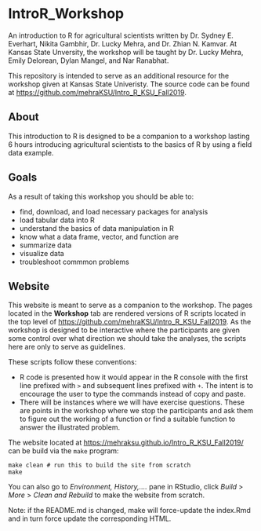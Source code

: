 # IntroR_Workshop
<!--
---
title: "R for Agricultural Scientists"
---
-->


An introduction to R for agricultural scientists written by Dr. Sydney E. Everhart, Nikita Gambhir, Dr. Lucky Mehra, and Dr. Zhian N. Kamvar. At Kansas State Unversity, the workshop will be taught by Dr. Lucky Mehra, Emily Delorean, Dylan Mangel, and Nar Ranabhat.

This repository is intended to serve as an additional resource for the 
workshop given at Kansas State Univeristy. The source code can be found at https://github.com/mehraKSU/Intro_R_KSU_Fall2019.

## About 

This introduction to R is designed to be a companion to a workshop lasting 6 
hours introducing agricultural scientists to the basics of R by using a field data example. 

## Goals

As a result of taking this workshop you should be able to:

 - find, download, and load necessary packages for analysis
 - load tabular data into R
 - understand the basics of data manipulation in R
 - know what a data frame, vector, and function are
 - summarize data
 - visualize data
 - troubleshoot commmon problems


## Website

This website is meant to serve as a companion to the workshop. The pages located
in the **Workshop** tab are rendered versions of R scripts located in the top 
level of https://github.com/mehraKSU/Intro_R_KSU_Fall2019. As the workshop is designed to
be interactive where the participants are given some control over what direction
we should take the analyses, the scripts here are only to serve as guidelines.

These scripts follow these conventions:

 - R code is presented how it would appear in the R console with the first line
   prefixed with `>` and subsequent lines prefixed with `+`. The intent is to
   encourage the user to type the commands instead of copy and paste.
 - There will be instances where we will have exercise questions. These are
   points in the workshop where we stop the participants and ask them to 
   figure out the working of a function or find a suitable function to answer
   the illustrated problem.



The website located at  https://mehraksu.github.io/Intro_R_KSU_Fall2019/ can be build via the
`make` program:

```make
make clean # run this to build the site from scratch
make
```
You can also go to *Environment, History,....* pane in RStudio, click *Build* > *More* > *Clean and Rebuild* to make the website from scratch.

Note: if the README.md is changed, make will force-update the index.Rmd and in
turn force update the corresponding HTML.
